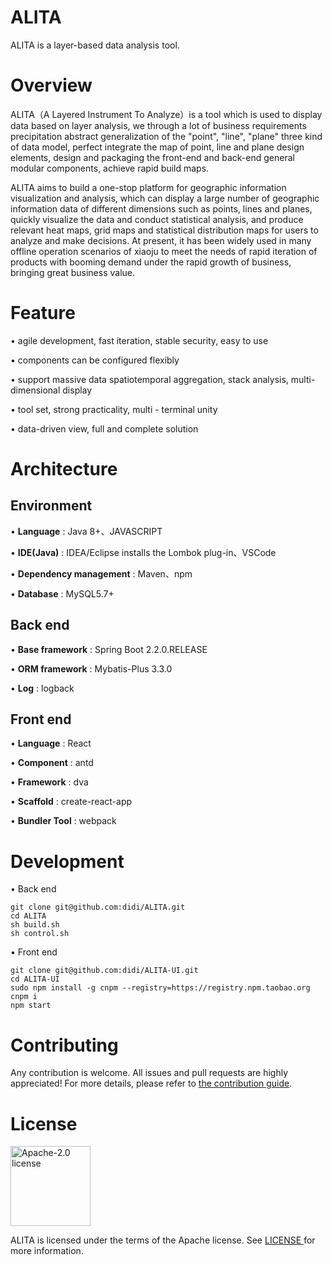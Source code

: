 # ALITA
ALITA is a layer-based data analysis tool.

# Overview

ALITA（A Layered Instrument To Analyze）is a tool which is used to display data based on layer analysis, we through a lot of business requirements precipitation abstract generalization of the "point", "line", "plane" three kind of data model, perfect integrate the map of point, line and plane design elements, design and packaging the front-end and back-end general modular components, achieve rapid build maps.
                                      
ALITA aims to build a one-stop platform for geographic information visualization and analysis, which can display a large number of geographic information data of different dimensions such as points, lines and planes, quickly visualize the data and conduct statistical analysis, and produce relevant heat maps, grid maps and statistical distribution maps for users to analyze and make decisions. At present, it has been widely used in many offline operation scenarios of xiaoju to meet the needs of rapid iteration of products with booming demand under the rapid growth of business, bringing great business value. 

# Feature

• agile development, fast iteration, stable security, easy to use

• components can be configured flexibly

• support massive data spatiotemporal aggregation, stack analysis, multi-dimensional display

• tool set, strong practicality, multi - terminal unity

• data-driven view, full and complete solution

# Architecture

## Environment

•	**Language** : Java 8+、JAVASCRIPT

•	**IDE(Java)** : IDEA/Eclipse installs the Lombok plug-in、VSCode

•	**Dependency management** : Maven、npm

•	**Database** : MySQL5.7+

## Back end

•	**Base framework** : Spring Boot 2.2.0.RELEASE

•	**ORM framework** : Mybatis-Plus 3.3.0

•	**Log** : logback

## Front end

•	**Language** : React

•	**Component** : antd

•	**Framework** : dva

•	**Scaffold** : create-react-app

•	**Bundler Tool** : webpack

# Development

• Back end

```
git clone git@github.com:didi/ALITA.git
cd ALITA
sh build.sh
sh control.sh
```

• Front end

```
git clone git@github.com:didi/ALITA-UI.git
cd ALITA-UI
sudo npm install -g cnpm --registry=https://registry.npm.taobao.org
cnpm i
npm start
```

# Contributing

Any contribution is welcome. All issues and pull requests are highly appreciated! For more details, please refer to  [the contribution guide](CONTRIBUTING).

# License

<img alt="Apache-2.0 license" src="https://lucene.apache.org/images/mantle-power.png" width="128">

ALITA is licensed under the terms of the Apache license. See [LICENSE ](LICENSE)for more information.
